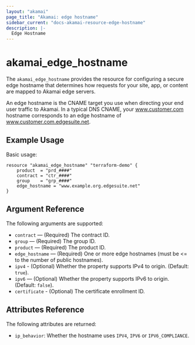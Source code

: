 ```yaml
---
layout: "akamai"
page_title: "Akamai: edge hostname"
sidebar_current: "docs-akamai-resource-edge-hostname"
description: |-
  Edge Hostname
---
```


# akamai_edge_hostname



The `akamai_edge_hostname` provides the resource for configuring a secure edge hostname that determines how requests for your site, app, or content are mapped to Akamai edge servers. 

An edge hostname is the CNAME target you use when directing your end user traffic to Akamai. In a typical DNS CNAME, your www.customer.com hostname corresponds to an edge hostname of www.customer.com.edgesuite.net.


## Example Usage

Basic usage:

```hcl
resource "akamai_edge_hostname" "terraform-demo" {
    product  = "prd_####"
    contract = "ctr_####"
    group    = "grp_####"
    edge_hostname = "www.example.org.edgesuite.net"
}
```

## Argument Reference

The following arguments are supported:

* `contract` — (Required) The contract ID.  
* `group` — (Required) The group ID.  
* `product` — (Required) The product ID.  
* `edge_hostname` — (Required) One or more edge hostnames (must be <= to the number of public hostnames).
* `ipv4` - (Optional) Whether the property supports IPv4 to origin.  (Default: `true`).
* `ipv6` —  (Optional) Whether the property supports IPv6 to origin. (Default: `false`).
* `certificate` - (Optional) The certificate enrollment ID.  

## Attributes Reference

The following attributes are returned:

* `ip_behavior`: Whether the hostname uses `IPV4`, `IPV6` or `IPV6_COMPLIANCE`.